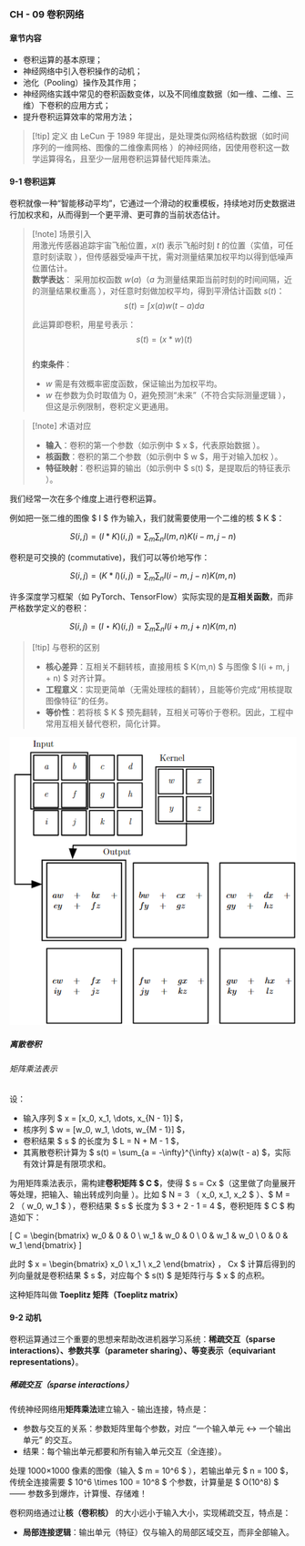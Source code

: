 ### CH - 09 卷积网络

#### 章节内容

- 卷积运算的基本原理；
- 神经网络中引入卷积操作的动机；
- 池化（Pooling）操作及其作用；
- 神经网络实践中常见的卷积函数变体，以及不同维度数据（如一维、二维、三维）下卷积的应用方式；
- 提升卷积运算效率的常用方法；

> [!tip] 定义
> 由 LeCun 于 1989 年提出，是处理类似网格结构数据（如时间序列的一维网格、图像的二维像素网格 ）的神经网络，因使用卷积这一数学运算得名，且至少一层用卷积运算替代矩阵乘法。

#### 9-1 卷积运算

卷积就像一种“智能移动平均”，它通过一个滑动的权重模板，持续地对历史数据进行加权求和，从而得到一个更平滑、更可靠的当前状态估计。

> [!note] 场景引入  
> 用激光传感器追踪宇宙飞船位置，$x(t)$ 表示飞船时刻 $t$ 的位置（实值，可任意时刻读取 ），但传感器受噪声干扰，需对测量结果加权平均以得到低噪声位置估计。   
> **数学表达**：
> 采用加权函数 $w(a)$（$a$ 为测量结果距当前时刻的时间间隔，近的测量结果权重高 ），对任意时刻做加权平均，得到平滑估计函数 $s(t)$：  
> $$s(t) = \int x(a)w(t - a)da$$  
> 
> 此运算即卷积，用星号表示：  
> $$s(t) = (x * w)(t)$$  
> **约束条件**：
>
> - $w$ 需是有效概率密度函数，保证输出为加权平均。  
> - $w$ 在参数为负时取值为 0，避免预测“未来”（不符合实际测量逻辑 ），但这是示例限制，卷积定义更通用。  

> [!note] 术语对应  
> 
> - **输入**：卷积的第一个参数（如示例中 $ x $，代表原始数据 ）。  
> - **核函数**：卷积的第二个参数（如示例中 $ w $，用于对输入加权 ）。  
> - **特征映射**：卷积运算的输出（如示例中 $ s(t) $，是提取后的特征表示 ）。  

我们经常一次在多个维度上进行卷积运算。

例如把一张二维的图像 $ I $ 作为输入，我们就需要使用一个二维的核 $ K $：  

$$
S(i,j) = (I * K)(i,j) = \sum_{m} \sum_{n} I(m,n) K(i - m, j - n)
$$  

卷积是可交换的 (commutative)，我们可以等价地写作：  

$$
S(i,j) = (K * I)(i,j) = \sum_{m} \sum_{n} I(i - m, j - n) K(m,n)
$$  

许多深度学习框架（如 PyTorch、TensorFlow）实际实现的是**互相关函数**，而非严格数学定义的卷积：  

$$
S(i,j) = (I \star K)(i,j) = \sum_{m} \sum_{n} I(i + m, j + n) K(m,n)
$$  

> [!tip] 与卷积的区别  
> 
> - **核心差异**：互相关不翻转核，直接用核 $ K(m,n) $ 与图像 $ I(i + m, j + n) $ 对齐计算。  
> - **工程意义**：实现更简单（无需处理核的翻转），且能等价完成“用核提取图像特征”的任务。  
> - **等价性**：若将核 $ K $ 预先翻转，互相关可等价于卷积。因此，工程中常用互相关替代卷积，简化计算。  

![alt text](image-3.png)

##### 离散卷积

###### 矩阵乘法表示

设：

- 输入序列 $ x = [x_0, x_1, \dots, x_{N - 1}] $，
- 核序列 $ w = [w_0, w_1, \dots, w_{M - 1}] $，
- 卷积结果 $ s $ 的长度为 $ L = N + M - 1 $，
- 其离散卷积计算为 $ s(t) = \sum_{a = -\infty}^{\infty} x(a)w(t - a) $，实际有效计算是有限项求和。

为用矩阵乘法表示，需构建**卷积矩阵 $ C $**，使得 $ s = Cx $（这里做了向量展开等处理，把输入、输出转成列向量 ）。比如 $ N = 3 $（$ x_0, x_1, x_2 $ ）、$ M = 2 $（$ w_0, w_1 $ ），卷积结果 $ s $ 长度为 $ 3 + 2 - 1 = 4 $，卷积矩阵 $ C $ 构造如下：

\[
C = \begin{bmatrix}
w_0 & 0 & 0 \\
w_1 & w_0 & 0 \\
0 & w_1 & w_0 \\
0 & 0 & w_1
\end{bmatrix}
\]

此时 $ x = \begin{bmatrix} x_0 \\ x_1 \\ x_2 \end{bmatrix} $，$ Cx $ 计算后得到的列向量就是卷积结果 $ s $，对应每个 $ s(t) $ 是矩阵行与 $ x $ 的点积。

这种矩阵叫做 **Toeplitz 矩阵（Toeplitz matrix）**

#### 9-2 动机

卷积运算通过三个重要的思想来帮助改进机器学习系统：**稀疏交互（sparse interactions）、参数共享（parameter sharing）、等变表示（equivariant representations）**。

##### 稀疏交互（sparse interactions）

传统神经网络用**矩阵乘法**建立输入 - 输出连接，特点是：

- 参数与交互的关系：参数矩阵里每个参数，对应 “一个输入单元 ↔ 一个输出单元” 的交互。
- 结果：每个输出单元都要和所有输入单元交互（全连接）。


处理 1000×1000 像素的图像（输入 $ m = 10^6 $ ），若输出单元 $ n = 100 $，传统全连接需要 $ 10^6 \times 100 = 10^8 $ 个参数，计算量是 $ O(10^8) $ —— 参数多到爆炸，计算慢、存储难！

卷积网络通过让**核（卷积核）** 的大小远小于输入大小，实现稀疏交互，特点是：  

- **局部连接逻辑**：输出单元（特征）仅与输入的局部区域交互，而非全部输入。  

